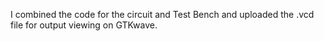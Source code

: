 I combined the code for the circuit and Test Bench and uploaded the .vcd file for output viewing on GTKwave.
